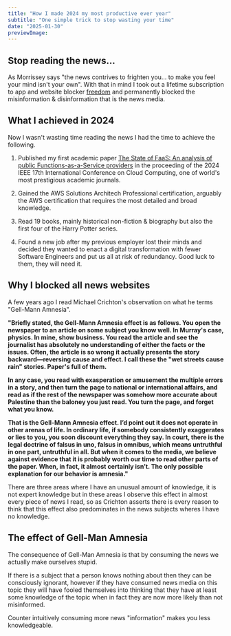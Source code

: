 ```yaml
---
title: "How I made 2024 my most productive ever year"
subtitle: "One simple trick to stop wasting your time"
date: "2025-01-30"
previewImage:
---
```


## Stop reading the news...

As Morrissey says "the news contrives to frighten you... to make you feel your mind isn't your own". With that in mind I took out a lifetime subscription to app and website blocker [freedom](https://freedom.to/) and permanently blocked the misinformation & disinformation that is the news media.

## What I achieved in 2024

Now I wasn't wasting time reading the news I had the time to achieve the following.

1. Published my first academic paper [The State of FaaS: An analysis of public Functions-as-a-Service providers](https://arxiv.org/abs/2408.03021) in the proceeding of the 2024 IEEE 17th International Conference on Cloud Computing, one of world's most prestigious academic journals.

2. Gained the AWS Solutions Architech Professional certification, arguably the AWS certification that requires the most detailed and broad knowledge.

3. Read 19 books, mainly historical non-fiction & biography but also the first four of the Harry Potter series.

4. Found a new job after my previous employer lost their minds and decided they wanted to enact a digital transformation with fewer Software Engineers and put us all at risk of redundancy. Good luck to them, they will need it.

## Why I blocked all news websites

A few years ago I read Michael Crichton's observation on what he terms "Gell-Mann Amnesia".

**"Briefly stated, the Gell-Mann Amnesia effect is as follows. You open the newspaper to an article on some subject you know well. In Murray's case, physics. In mine, show business. You read the article and see the journalist has absolutely no understanding of either the facts or the issues. Often, the article is so wrong it actually presents the story backward—reversing cause and effect. I call these the "wet streets cause rain" stories. Paper's full of them.**

**In any case, you read with exasperation or amusement the multiple errors in a story, and then turn the page to national or international affairs, and read as if the rest of the newspaper was somehow more accurate about Palestine than the baloney you just read. You turn the page, and forget what you know.**

**That is the Gell-Mann Amnesia effect. I’d point out it does not operate in other arenas of
life. In ordinary life, if somebody consistently exaggerates or lies to you, you soon discount
everything they say. In court, there is the legal doctrine of falsus in uno, falsus in omnibus, which
means untruthful in one part, untruthful in all. But when it comes to the media, we believe
against evidence that it is probably worth our time to read other parts of the paper. When, in
fact, it almost certainly isn’t. The only possible explanation for our behavior is amnesia."**

There are three areas where I have an unusual amount of knowledge, it is not expert knowledge but in these areas I observe this effect in almost every piece of news I read, so as Crichton asserts there is every reason to think that this effect also predominates in the news subjects wheres I have no knowledge.

## The effect of Gell-Man Amnesia

The consequence of Gell-Man Amnesia is that by consuming the news we actually make ourselves stupid.

If there is a subject that a person knows nothing about then they can be consciously ignorant, however if they have consumed news media on this topic they will have fooled themselves into thinking that they have at least some knowledge of the topic when in fact they are now more likely than not misinformed.

Counter intuitively consuming more news "information" makes you less knowledgeable.
